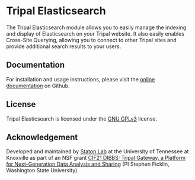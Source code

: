 # Tripal Elasticsearch

The Tripal Elasticsearch module allows you to easily manage the indexing and display of Elasticsearch on your Tripal 
website.  It also easily enables Cross-Site Querying, allowing you to connect to other Tripal sites and provide 
additional search results to your users.

## Documentation
For installation and usage instructions, please visit the [online documentation](docs/README.md) on Github.

## License
Tripal Elasticsearch is licensed under the [GNU GPLv3](https://www.gnu.org/licenses/gpl-3.0.en.html) license.

## Acknowledgement
Developed and maintained by [Staton Lab](https://hardwoodgenomics.org/content/about) at the University of Tennessee at 
Knoxville as part of an NSF grant [CIF21 DIBBS: Tripal Gateway, a Platform for Next-Generation Data Analysis and Sharing](https://nsf.gov/awardsearch/showAward?AWD_ID=1443040)
(PI Stephen Ficklin, Washington State University)  